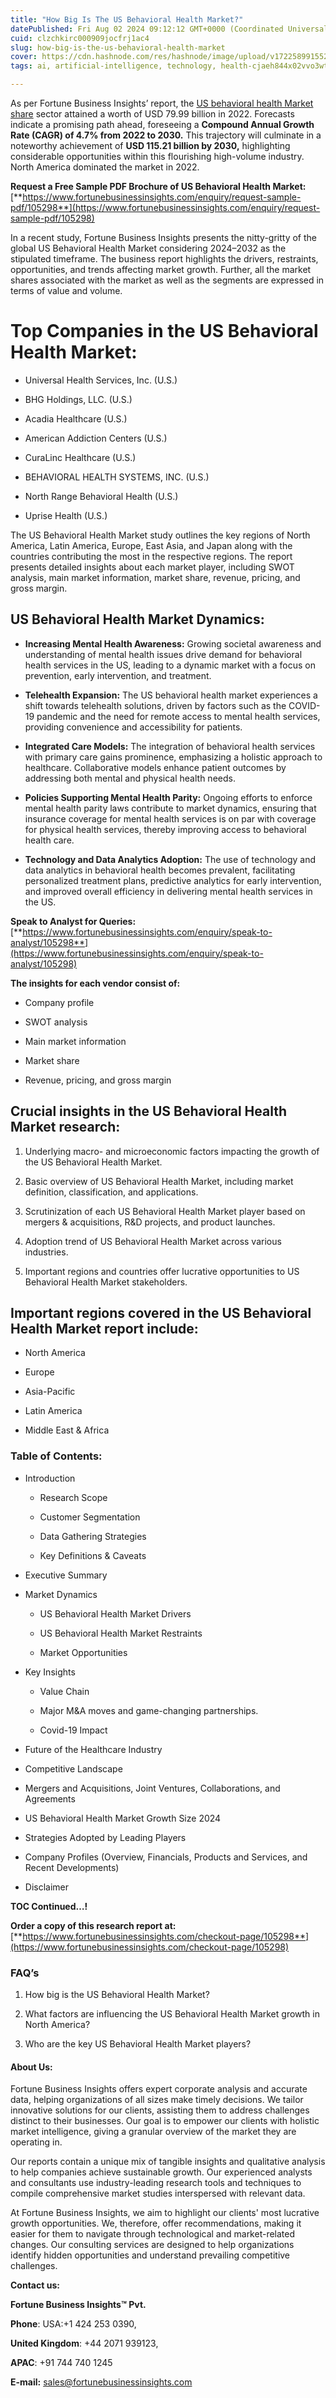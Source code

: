 ```yaml
---
title: "How Big Is The US Behavioral Health Market?"
datePublished: Fri Aug 02 2024 09:12:12 GMT+0000 (Coordinated Universal Time)
cuid: clzchkirc000909jocfrj1ac4
slug: how-big-is-the-us-behavioral-health-market
cover: https://cdn.hashnode.com/res/hashnode/image/upload/v1722589915521/21b00421-e7a1-4e31-9bc6-4d8e026b7c8b.png
tags: ai, artificial-intelligence, technology, health-cjaeh844x02vvo3wtj5r2s75q, healthcare

---
```


As per Fortune Business Insights’ report, the [US behavioral health Market share](https://www.fortunebusinessinsights.com/u-s-behavioral-health-market-105298) sector attained a worth of USD 79.99 billion in 2022. Forecasts indicate a promising path ahead, foreseeing a **Compound Annual Growth Rate (CAGR) of 4.7% from 2022 to 2030.** This trajectory will culminate in a noteworthy achievement of **USD 115.21 billion by 2030,** highlighting considerable opportunities within this flourishing high-volume industry. North America dominated the market in 2022.

**Request a Free Sample PDF Brochure of US Behavioral Health Market:** [**https://www.fortunebusinessinsights.com/enquiry/request-sample-pdf/105298**](https://www.fortunebusinessinsights.com/enquiry/request-sample-pdf/105298)

In a recent study, Fortune Business Insights presents the nitty-gritty of the global US Behavioral Health Market considering 2024–2032 as the stipulated timeframe. The business report highlights the drivers, restraints, opportunities, and trends affecting market growth. Further, all the market shares associated with the market as well as the segments are expressed in terms of value and volume.

# **Top Companies in the US Behavioral Health Market:**

* Universal Health Services, Inc. (U.S.)
    
* BHG Holdings, LLC. (U.S.)
    
* Acadia Healthcare (U.S.)
    
* American Addiction Centers (U.S.)
    
* CuraLinc Healthcare (U.S.)
    
* BEHAVIORAL HEALTH SYSTEMS, INC. (U.S.)
    
* North Range Behavioral Health (U.S.)
    
* Uprise Health (U.S.)
    

The US Behavioral Health Market study outlines the key regions of North America, Latin America, Europe, East Asia, and Japan along with the countries contributing the most in the respective regions. The report presents detailed insights about each market player, including SWOT analysis, main market information, market share, revenue, pricing, and gross margin.

## US Behavioral Health Market **Dynamics**:

* **Increasing Mental Health Awareness:** Growing societal awareness and understanding of mental health issues drive demand for behavioral health services in the US, leading to a dynamic market with a focus on prevention, early intervention, and treatment.
    
* **Telehealth Expansion:** The US behavioral health market experiences a shift towards telehealth solutions, driven by factors such as the COVID-19 pandemic and the need for remote access to mental health services, providing convenience and accessibility for patients.
    
* **Integrated Care Models:** The integration of behavioral health services with primary care gains prominence, emphasizing a holistic approach to healthcare. Collaborative models enhance patient outcomes by addressing both mental and physical health needs.
    
* **Policies Supporting Mental Health Parity:** Ongoing efforts to enforce mental health parity laws contribute to market dynamics, ensuring that insurance coverage for mental health services is on par with coverage for physical health services, thereby improving access to behavioral health care.
    
* **Technology and Data Analytics Adoption:** The use of technology and data analytics in behavioral health becomes prevalent, facilitating personalized treatment plans, predictive analytics for early intervention, and improved overall efficiency in delivering mental health services in the US.
    

**Speak to Analyst for Queries:** [**https://www.fortunebusinessinsights.com/enquiry/speak-to-analyst/105298**](https://www.fortunebusinessinsights.com/enquiry/speak-to-analyst/105298)

**The insights for each vendor consist of:**

* Company profile
    
* SWOT analysis
    
* Main market information
    
* Market share
    
* Revenue, pricing, and gross margin
    

## **Crucial insights in the US Behavioral Health Market research:**

1. Underlying macro- and microeconomic factors impacting the growth of the US Behavioral Health Market.
    
2. Basic overview of US Behavioral Health Market, including market definition, classification, and applications.
    
3. Scrutinization of each US Behavioral Health Market player based on mergers & acquisitions, R&D projects, and product launches.
    
4. Adoption trend of US Behavioral Health Market across various industries.
    
5. Important regions and countries offer lucrative opportunities to US Behavioral Health Market stakeholders.
    

## **Important regions covered in the US Behavioral Health Market report include:**

* North America
    
* Europe
    
* Asia-Pacific
    
* Latin America
    
* Middle East & Africa
    

### **Table of Contents:**

* Introduction
    
    * Research Scope
        
    * Customer Segmentation
        
    * Data Gathering Strategies
        
    * Key Definitions & Caveats
        
* Executive Summary
    
* Market Dynamics
    
    * US Behavioral Health Market Drivers
        
    * US Behavioral Health Market Restraints
        
    * Market Opportunities
        
* Key Insights
    
    * Value Chain
        
    * Major M&A moves and game-changing partnerships.
        
    * Covid-19 Impact
        
* Future of the Healthcare Industry
    
* Competitive Landscape
    
* Mergers and Acquisitions, Joint Ventures, Collaborations, and Agreements
    
* US Behavioral Health Market Growth Size 2024
    
* Strategies Adopted by Leading Players
    
* Company Profiles (Overview, Financials, Products and Services, and Recent Developments)
    
* Disclaimer
    

**TOC Continued…!**

**Order a copy of this research report at:** [**https://www.fortunebusinessinsights.com/checkout-page/105298**](https://www.fortunebusinessinsights.com/checkout-page/105298)

### **FAQ’s**

1. How big is the US Behavioral Health Market?
    
2. What factors are influencing the US Behavioral Health Market growth in North America?
    
3. Who are the key US Behavioral Health Market players?
    

#### **About Us:**

Fortune Business Insights offers expert corporate analysis and accurate data, helping organizations of all sizes make timely decisions. We tailor innovative solutions for our clients, assisting them to address challenges distinct to their businesses. Our goal is to empower our clients with holistic market intelligence, giving a granular overview of the market they are operating in.

Our reports contain a unique mix of tangible insights and qualitative analysis to help companies achieve sustainable growth. Our experienced analysts and consultants use industry-leading research tools and techniques to compile comprehensive market studies interspersed with relevant data.

At Fortune Business Insights, we aim to highlight our clients' most lucrative growth opportunities. We, therefore, offer recommendations, making it easier for them to navigate through technological and market-related changes. Our consulting services are designed to help organizations identify hidden opportunities and understand prevailing competitive challenges.

**Contact us:**

**Fortune Business Insights™ Pvt.**

**Phone**: USA:+1 424 253 0390,

**United Kingdom**: +44 2071 939123,

**APAC**: +91 744 740 1245

**E-mail:** [sales@fortunebusinessinsights.com](mailto:sales@fortunebusinessinsights.com)